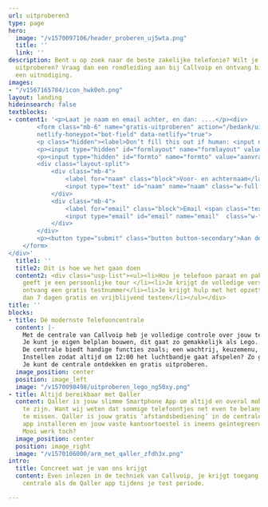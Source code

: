 ```yaml
---
url: uitproberen3
type: page
hero:
  image: "/v1570097106/header_proberen_uj5wta.png"
  title: ''
  link: ''
description: Bent u op zoek naar de beste zakelijke telefonie? Wilt je dit gratis
  uitproberen? Vraag dan een rondleiding aan bij Callvoip en ontvang binnen 1 dag
  een uitnodiging.
images:
- "/v1567165784/icon_hwk0eh.png"
layout: landing
hideinsearch: false
textblocks:
- content1: '<p>Laat je naam en email achter, en dan: ....</p><div>
        <form class="mb-6" name="gratis-uitproberen" action="/bedank/uitproberen" accept-charset="UTF-8" method="POST"
        netlify-honeypot="bot-field" data-netlify="true">
        <p class="hidden"><label>Don’t fill this out if human: <input name="bot-field"></label></p>
        <p><input type="hidden" id="formlayout" name="formlayout" value="d-5f1602c68c8a42919ddf340e285386e3" class="hidden"></p>
        <p><input type="hidden" id="formto" name="formto" value="aanvraag" class="hidden"></p>
        <div class="layout-split">
            <div class="mb-4">
                <label for="naam" class="block">Voor- en achternaam</label> 
                <input type="text" id="naam" name="naam" class="w-full border border-grey-light bg-white px-3 py-2 text-base"> 
            </div>
            <div class="mb-4">
                <label for="email" class="block">Email <span class="text-red">*</span></label> 
                <input type="email" id="email" name="email"  class="w-full border border-grey-light bg-white px-3 py-2 text-base" required>
            </div>
        </div>
        <p><button type="submit" class="button button-secondary">Aan de slag</button></p>
    </form>
</div>'
  title1: ''
  title2: Dit is hoe we het gaan doen
  content2: <div class="usp-list"><ul><li>Hou je telefoon paraat en pak een kop koffie</li><li>Een medewerker
    geeft je een persoonlijke tour </li><li>Je krijgt de volledige versie van de centrale</li><li>En
    ontvang een gratis testnummer</li><li>Je krijgt hulp met het opzetten van je centrale</li><li>En
    dan 7 dagen gratis en vrijblijvend testen</li></ul></div>
title: ''
blocks:
- title: Dé modernste Telefooncentrale
  content: |-
    Met de centrale van Callvoip heb je volledige controle over jouw telefonie.
    Je kunt je eigen belplan bouwen, dit gaat zo gemakkelijk als Lego.
    De centrale biedt handige functies zoals; een wachtrij, keuzemenu, tijdscondities en nog veel meer professionele functionaliteiten.
    Instellen zodat altijd om 12:00 het luchtbandje gaat afspelen? Zo geregeld!
    Je kunt de centrale ontdekken en gratis uitproberen.
  image_position: center
  position: image_left
  image: "/v1570098498/uitproberen_lego_ng50xy.png"
- title: Altijd bereikbaar met Qaller
  content: Qaller is jouw slimme Smartphone App om altijd en overal mobiel bereikbaar
    te zijn. Want wij weten dat sommige telefoontjes net even te belangrijk zijn om
    te missen. Qaller is jouw gratis ‘afstandsbediening’ in de centrale. Enkel de
    app installeren en jouw vaste kantoortoestel is ineens geïntegreerd met je smartphone.
    Mooi werk toch?
  image_position: center
  position: image_right
  image: "/v1570106000/arm_met_qaller_zfdh3x.png"
intro:
  title: Concreet wat je van ons krijgt
  content: Even inlezen in de techniek van Callvoip, je krijgt toegang tot zowel de
    centrale als de Qaller app tijdens je test periode.

---
```

